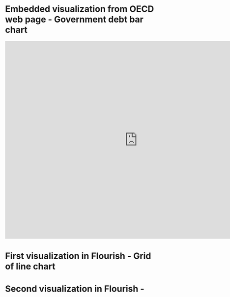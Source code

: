 # Embedded visualization from OECD web page - Government debt bar chart
<iframe src="https://data.oecd.org/chart/65Fw" width="860" height="645" style="border: 0" mozallowfullscreen="true" webkitallowfullscreen="true" allowfullscreen="true"><a href="https://data.oecd.org/chart/65Fw" target="_blank">OECD Chart: General government debt, Total, % of GDP, Annual, 2018</a></iframe>


# First visualization in Flourish - Grid of line chart
<div class="flourish-embed flourish-chart" data-src="visualisation/3750256" data-url="https://flo.uri.sh/visualisation/3750256/embed" aria-label=""><script src="https://public.flourish.studio/resources/embed.js"></script></div>


# Second visualization in Flourish - 
